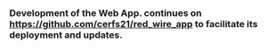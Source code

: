 ### Development of the Web App. continues on https://github.com/cerfs21/red_wire_app to facilitate its deployment and updates.
